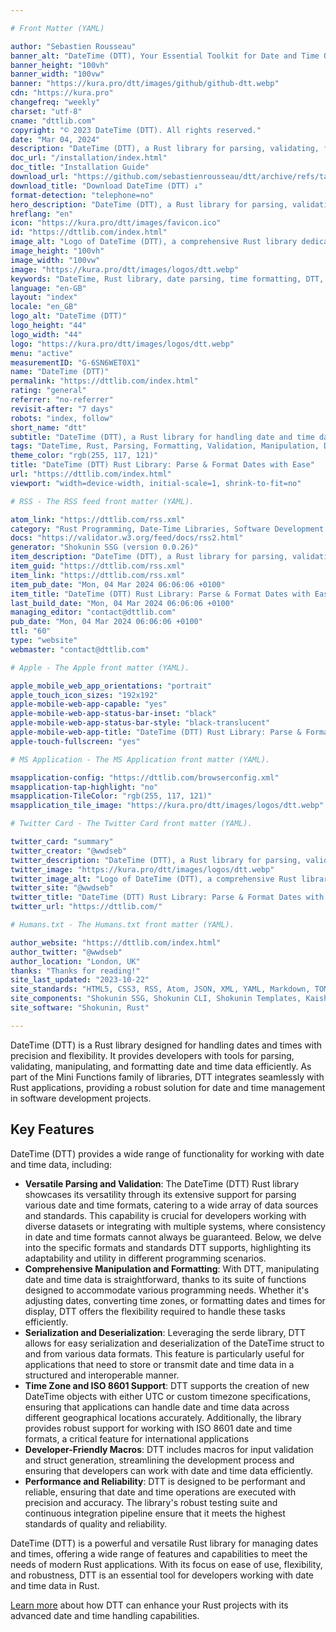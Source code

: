 ```yaml
---

# Front Matter (YAML)

author: "Sebastien Rousseau"
banner_alt: "DateTime (DTT), Your Essential Toolkit for Date and Time Operations."
banner_height: "100vh"
banner_width: "100vw"
banner: "https://kura.pro/dtt/images/github/github-dtt.webp"
cdn: "https://kura.pro"
changefreq: "weekly"
charset: "utf-8"
cname: "dttlib.com"
copyright: "© 2023 DateTime (DTT). All rights reserved."
date: "Mar 04, 2024"
description: "DateTime (DTT), a Rust library for parsing, validating, formatting dates and times. Ideal for Rust developers needing reliable time data handling capabilities"
doc_url: "/installation/index.html"
doc_title: "Installation Guide"
download_url: "https://github.com/sebastienrousseau/dtt/archive/refs/tags/v0.0.4.zip"
download_title: "Download DateTime (DTT) ↓"
format-detection: "telephone=no"
hero_description: "DateTime (DTT), a Rust library for parsing, validating, formatting dates and times. Ideal for Rust developers needing reliable time data handling capabilities"
hreflang: "en"
icon: "https://kura.pro/dtt/images/favicon.ico"
id: "https://dttlib.com/index.html"
image_alt: "Logo of DateTime (DTT), a comprehensive Rust library dedicated to parsing, validating, manipulating, and formatting dates and times"
image_height: "100vh"
image_width: "100vw"
image: "https://kura.pro/dtt/images/logos/dtt.webp"
keywords: "DateTime, Rust library, date parsing, time formatting, DTT, Rust date manipulation, time validation, Rust programming, date-time handling, Rust DateTime"
language: "en-GB"
layout: "index"
locale: "en_GB"
logo_alt: "DateTime (DTT)"
logo_height: "44"
logo_width: "44"
logo: "https://kura.pro/dtt/images/logos/dtt.webp"
menu: "active"
measurementID: "G-6SN6WET0X1"
name: "DateTime (DTT)"
permalink: "https://dttlib.com/index.html"
rating: "general"
referrer: "no-referrer"
revisit-after: "7 days"
robots: "index, follow"
short_name: "dtt"
subtitle: "DateTime (DTT), a Rust library for handling date and time data with precision. Ideal for efficient parsing, validation, and formatting."
tags: "DateTime, Rust, Parsing, Formatting, Validation, Manipulation, DTT, Development, Programming, Efficiency"
theme_color: "rgb(255, 117, 121)"
title: "DateTime (DTT) Rust Library: Parse & Format Dates with Ease"
url: "https://dttlib.com/index.html"
viewport: "width=device-width, initial-scale=1, shrink-to-fit=no"

# RSS - The RSS feed front matter (YAML).

atom_link: "https://dttlib.com/rss.xml"
category: "Rust Programming, Date-Time Libraries, Software Development Tools, Data Parsing Techniques, Time Management Solutions, Code Validation, Software Integration, Application Performance, System Programming, Rust Ecosystem"
docs: "https://validator.w3.org/feed/docs/rss2.html"
generator: "Shokunin SSG (version 0.0.26)"
item_description: "DateTime (DTT), a Rust library for parsing, validating, formatting dates and times. Ideal for Rust developers needing reliable time data handling capabilities"
item_guid: "https://dttlib.com/rss.xml"
item_link: "https://dttlib.com/rss.xml"
item_pub_date: "Mon, 04 Mar 2024 06:06:06 +0100"
item_title: "DateTime (DTT) Rust Library: Parse & Format Dates with Ease"
last_build_date: "Mon, 04 Mar 2024 06:06:06 +0100"
managing_editor: "contact@dttlib.com"
pub_date: "Mon, 04 Mar 2024 06:06:06 +0100"
ttl: "60"
type: "website"
webmaster: "contact@dttlib.com"

# Apple - The Apple front matter (YAML).

apple_mobile_web_app_orientations: "portrait"
apple_touch_icon_sizes: "192x192"
apple-mobile-web-app-capable: "yes"
apple-mobile-web-app-status-bar-inset: "black"
apple-mobile-web-app-status-bar-style: "black-translucent"
apple-mobile-web-app-title: "DateTime (DTT) Rust Library: Parse & Format Dates with Ease"
apple-touch-fullscreen: "yes"

# MS Application - The MS Application front matter (YAML).

msapplication-config: "https://dttlib.com/browserconfig.xml"
msapplication-tap-highlight: "no"
msapplication-TileColor: "rgb(255, 117, 121)"
msapplication_tile_image: "https://kura.pro/dtt/images/logos/dtt.webp"

# Twitter Card - The Twitter Card front matter (YAML).

twitter_card: "summary"
twitter_creator: "@wwdseb"
twitter_description: "DateTime (DTT), a Rust library for parsing, validating, formatting dates and times. Ideal for Rust developers needing reliable time data handling capabilities"
twitter_image: "https://kura.pro/dtt/images/logos/dtt.webp"
twitter_image_alt: "Logo of DateTime (DTT), a comprehensive Rust library dedicated to parsing, validating, manipulating, and formatting dates and times"
twitter_site: "@wwdseb"
twitter_title: "DateTime (DTT) Rust Library: Parse & Format Dates with Ease"
twitter_url: "https://dttlib.com/"

# Humans.txt - The Humans.txt front matter (YAML).

author_website: "https://dttlib.com/index.html"
author_twitter: "@wwdseb"
author_location: "London, UK"
thanks: "Thanks for reading!"
site_last_updated: "2023-10-22"
site_standards: "HTML5, CSS3, RSS, Atom, JSON, XML, YAML, Markdown, TOML"
site_components: "Shokunin SSG, Shokunin CLI, Shokunin Templates, Kaishi Templates, Kaishi Themes"
site_software: "Shokunin, Rust"

---
```


DateTime (DTT) is a Rust library designed for handling dates and times with precision and flexibility. It provides developers with tools for parsing, validating, manipulating, and formatting date and time data efficiently. As part of the Mini Functions family of libraries, DTT integrates seamlessly with Rust applications, providing a robust solution for date and time management in software development projects.

## Key Features

DateTime (DTT) provides a wide range of functionality for working with date and time data, including:

- **Versatile Parsing and Validation**: The DateTime (DTT) Rust library showcases its versatility through its extensive support for parsing various date and time formats, catering to a wide array of data sources and standards. This capability is crucial for developers working with diverse datasets or integrating with multiple systems, where consistency in date and time formats cannot always be guaranteed. Below, we delve into the specific formats and standards DTT supports, highlighting its adaptability and utility in different programming scenarios.
- **Comprehensive Manipulation and Formatting**: With DTT, manipulating date and time data is straightforward, thanks to its suite of functions designed to accommodate various programming needs. Whether it's adjusting dates, converting time zones, or formatting dates and times for display, DTT offers the flexibility required to handle these tasks efficiently.
- **Serialization and Deserialization**: Leveraging the serde library, DTT allows for easy serialization and deserialization of the DateTime struct to and from various data formats. This feature is particularly useful for applications that need to store or transmit date and time data in a structured and interoperable manner.
- **Time Zone and ISO 8601 Support**: DTT supports the creation of new DateTime objects with either UTC or custom timezone specifications, ensuring that applications can handle date and time data across different geographical locations accurately. Additionally, the library provides robust support for working with ISO 8601 date and time formats, a critical feature for international applications
- **Developer-Friendly Macros**: DTT includes macros for input validation and struct generation, streamlining the development process and ensuring that developers can work with date and time data efficiently.
- **Performance and Reliability**: DTT is designed to be performant and reliable, ensuring that date and time operations are executed with precision and accuracy. The library's robust testing suite and continuous integration pipeline ensure that it meets the highest standards of quality and reliability.

DateTime (DTT) is a powerful and versatile Rust library for managing dates and times, offering a wide range of features and capabilities to meet the needs of modern Rust applications. With its focus on ease of use, flexibility, and robustness, DTT is an essential tool for developers working with date and time data in Rust.

[Learn more][01] about how DTT can enhance your Rust projects with its advanced date and time handling capabilities.

[01]: /about/index.html "Learn more about the benefits of DateTime (DTT)"
